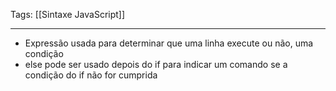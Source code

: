 
Tags: [[Sintaxe JavaScript]]

----

- Expressão usada para determinar que uma linha execute ou não, uma condição
- else pode ser usado depois do if para indicar um comando se a condição do if não for cumprida